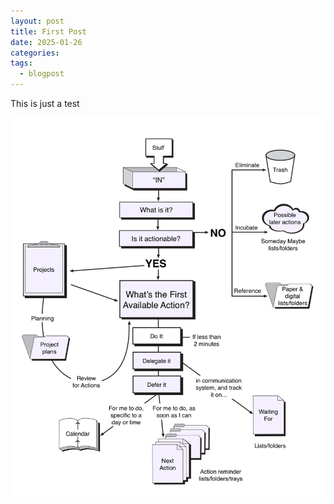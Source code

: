 ```yaml
---
layout: post
title: First Post
date: 2025-01-26
categories: 
tags:
  - blogpost
---
```

This is just a test

![blah](/assets/images/gtd.png)